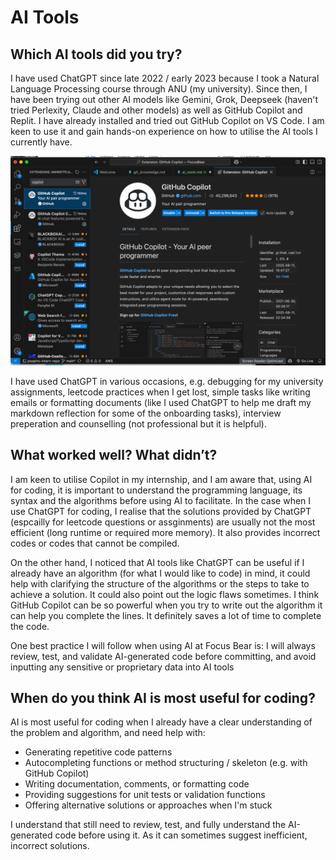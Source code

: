 # AI Tools

## Which AI tools did you try?
I have used ChatGPT since late 2022 / early 2023 because I took a Natural Language Processing course through ANU (my university). Since then, I have been trying out other AI models like Gemini, Grok, Deepseek (haven't tried Perlexity, Claude and other models) as well as GitHub Copilot and Replit. I have already installed and tried out GitHub Copilot on VS Code. I am keen to use it and gain hands-on experience on how to utilise the AI tools I currently have.

![Screenshot showing that I have installed GitHub Copilot](image.png)

I have used ChatGPT in various occasions, e.g. debugging for my university assignments, leetcode practices when I get lost, simple tasks like writing emails or formatting documents (like I used ChatGPT to help me draft my markdown reflection for some of the onboarding tasks), interview preperation and counselling (not professional but it is helpful).

## What worked well? What didn’t?

I am keen to utilise Copilot in my internship, and I am aware that, using AI for coding, it is important to understand the programming language, its syntax and the algorithms before using AI to facilitate. In the case when I use ChatGPT for coding, I realise that the solutions provided by ChatGPT (espcailly for leetcode questions or assginments) are usually not the most efficient (long runtime or required more memory). It also provides incorrect codes or codes that cannot be compiled.

On the other hand, I noticed that AI tools like ChatGPT can be useful if I already have an algorithm (for what I would like to code) in mind, it could help with clarifying the structure of the algorithms or the steps to take to achieve a solution. It could also point out the logic flaws sometimes. I think GitHub Copilot can be so powerful when you try to write out the algorithm it can help you complete the lines. It definitely saves a lot of time to complete the code.

One best practice I will follow when using AI at Focus Bear is: I will always review, test, and validate AI-generated code before committing, and avoid inputting any sensitive or proprietary data into AI tools

## When do you think AI is most useful for coding?

AI is most useful for coding when I already have a clear understanding of the problem and algorithm, and need help with:
- Generating repetitive code patterns
- Autocompleting functions or method structuring / skeleton (e.g. with GitHub Copilot)
- Writing documentation, comments, or formatting code
- Providing suggestions for unit tests or validation functions
- Offering alternative solutions or approaches when I'm stuck

I understand that still need to review, test, and fully understand the AI-generated code before using it. As it can sometimes suggest inefficient, incorrect solutions.